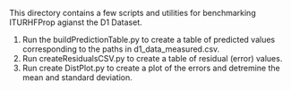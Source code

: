 This directory contains a few scripts and utilities for benchmarking ITURHFProp agianst the D1 Dataset.

1. Run the buildPredictionTable.py to create a table of predicted values corresponding to the paths in d1_data_measured.csv.
2. Run createResidualsCSV.py to create a table of residual (error) values.
3. Run create DistPlot.py to create a plot of the errors and detremine the mean and standard deviation.


